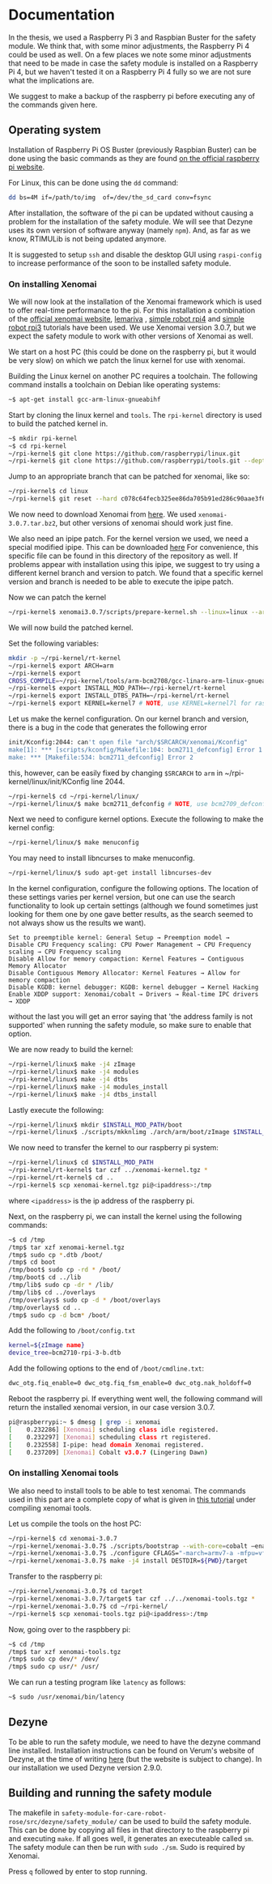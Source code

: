 # Documentation

In the thesis, we used a Raspberry Pi 3 and Raspbian Buster for the safety
module. We think that, with some minor adjustments, the Raspberry Pi 4 could be
used as well. On a few places we note some minor adjustments that need to be
made in case the safety module is installed on a Raspberry Pi 4, but we haven't
tested it on a Raspberry Pi 4 fully so we are not sure what the implications
are.

We suggest to make a backup of the raspberry pi before executing any of the
commands given here.

## Operating system

Installation of Raspberry Pi OS Buster (previously Raspbian Buster) can be done
using the basic commands as they are found [on the official raspberry pi website](https://www.raspberrypi.org/documentation/installation/installing-images/).


For Linux, this can be done using the `dd` command:

```sh
dd bs=4M if=/path/to/img  of=/dev/the_sd_card conv=fsync
```

After installation, the software of the pi can be updated without
causing a problem for the installation of the safety module. We will see that
Dezyne uses its own version of software anyway (namely `npm`). And, as far as we know,
RTIMULib is not being updated anymore.


It is suggested to setup `ssh` and disable the desktop GUI using `raspi-config`
to increase performance of the soon to be installed safety module.


### On installing Xenomai

We will now look at the installation of the Xenomai framework which is used to
offer real-time performance to the pi. For this installation a combination of
the [official xenomai website](https://xenomai.org/),
[lemariva](https://lemariva.com/blog/2018/07/raspberry-pi-xenomai-patching-tutorial-for-kernel-4-14-y)
, [simple robot rpi4](http://www.simplerobot.net/2019/12/xenomai-3-for-raspberry-pi-4.html) and
[simple robot rpi3](http://www.simplerobot.net/2018/06/build-realtime-xenomai-3-kernel-for_3.html)
tutorials have been used. We use Xenomai version 3.0.7, but we expect the safety
module to work with other versions of Xenomai as well.


We start on a host PC (this could be done on the raspberry pi, but it would be
very slow) on which we patch the linux kernel for use with xenomai.

Building the Linux kernel on another PC requires a toolchain. The following
command installs a toolchain on Debian like operating systems:

```sh
~$ apt-get install gcc-arm-linux-gnueabihf
```


Start by cloning the linux kernel and `tools`. The `rpi-kernel` directory is
used to build the patched kernel in.

```sh
~$ mkdir rpi-kernel
~$ cd rpi-kernel
~/rpi-kernel$ git clone https://github.com/raspberrypi/linux.git
~/rpi-kernel$ git clone https://github.com/raspberrypi/tools.git --depth 3
```

Jump to an appropriate branch that can be patched for xenomai, like so:

```sh
~/rpi-kernel$ cd linux
~/rpi-kernel$ git reset --hard c078c64fecb325ee86da705b91ed286c90aae3f6
```

We now need to download Xenomai from
[here](https://xenomai.org/downloads/). We used `xenomai-3.0.7.tar.bz2`, but
other versions of xenomai should work just fine.

We also need an ipipe patch. For the kernel version we used, we need a special
modified ipipe.  This can be downloaded
[here](https://github.com/thanhtam-h/rpi4-xeno3/tree/master/scripts) For
convenience, this specific file can be found in this directory of the repository
as well. If problems appear with installation using this ipipe, we suggest to
try using a different kernel branch and version to patch.  We found that a
specific kernel version and branch is needed to be able to execute the ipipe
patch.


Now we can  patch the kernel

```sh
~/rpi-kernel$ xenomai3.0.7/scripts/prepare-kernel.sh --linux=linux --arch=arm --ipipe=ipipe-core-4.19.82-arm-6-mod-4.49.86.patch
```

We will now build the patched kernel.

Set the following variables:

```sh
mkdir -p ~/rpi-kernel/rt-kernel
~/rpi-kernel$ export ARCH=arm
~/rpi-kernel$ export
CROSS_COMPILE=~/rpi-kernel/tools/arm-bcm2708/gcc-linaro-arm-linux-gnueabihf-raspbian/bin/arm-linux-gnueabihf-
~/rpi-kernel$ export INSTALL_MOD_PATH=~/rpi-kernel/rt-kernel
~/rpi-kernel$ export INSTALL_DTBS_PATH=~/rpi-kernel/rt-kernel
~/rpi-kernel$ export KERNEL=kernel7 # NOTE, use KERNEL=kernel7l for raspberry pi 4
```

Let us make the kernel configuration. On our kernel branch and version, there is
a bug in the code that generates the following error

```sh
init/Kconfig:2044: can't open file "arch/$SRCARCH/xenomai/Kconfig"
make[1]: *** [scripts/kconfig/Makefile:104: bcm2711_defconfig] Error 1
make: *** [Makefile:534: bcm2711_defconfig] Error 2
```

this, however, can be easily fixed by changing `$SRCARCH` to `arm` in
~/rpi-kernel/linux/init/KConfig line 2044.



```sh
~/rpi-kernel$ cd ~/rpi-kernel/linux/
~/rpi-kernel/linux/$ make bcm2711_defconfig # NOTE, use bcm2709_defconfig for raspberry pi 3
```

Next we need to configure kernel options. Execute the following to make the
kernel config:

```sh
~/rpi-kernel/linux/$ make menuconfig
```

You may need to install libncurses to make menuconfig.

```sh
~/rpi-kernel/linux/$ sudo apt-get install libncurses-dev
```

In the kernel configuration, configure the following options. The location of
these settings varies per kernel version, but one can use the search
functionality to look up certain settings (although we found sometimes just
looking for them one by one gave better results, as the search seemed to not
always show us the results we want).

```
Set to preemptible kernel: General Setup → Preemption model →
Disable CPU Frequency scaling: CPU Power Management → CPU Frequency scaling → CPU Frequency scaling
Disable Allow for memory compaction: Kernel Features → Contiguous Memory Allocator
Disable Contiguous Memory Allocator: Kernel Features → Allow for memory compaction
Disable KGDB: kernel debugger: KGDB: kernel debugger → Kernel Hacking
Enable XDDP support: Xenomai/cobalt → Drivers → Real-time IPC drivers → XDDP
```

without the last you will get an error saying that 'the address family is not
supported' when running the safety module, so make sure to enable that option.


We are now ready to build the kernel:

```sh
~/rpi-kernel/linux$ make -j4 zImage 
~/rpi-kernel/linux$ make -j4 modules 
~/rpi-kernel/linux$ make -j4 dtbs 
~/rpi-kernel/linux$ make -j4 modules_install 
~/rpi-kernel/linux$ make -j4 dtbs_install
```

Lastly execute the following:

```sh
~/rpi-kernel/linux$ mkdir $INSTALL_MOD_PATH/boot
~/rpi-kernel/linux$ ./scripts/mkknlimg ./arch/arm/boot/zImage $INSTALL_MOD_PATH/boot/$KERNEL.img
```


We now need to transfer the kernel to our raspberry pi system:

```sh
~/rpi-kernel/linux$ cd $INSTALL_MOD_PATH
~/rpi-kernel/rt-kernel$ tar czf ../xenomai-kernel.tgz *
~/rpi-kernel/rt-kernel$ cd ..
~/rpi-kernel$ scp xenomai-kernel.tgz pi@<ipaddress>:/tmp
```

where `<ipaddress>` is the ip address of the raspberry pi.


Next, on the raspberry pi, we can install the kernel using the following
commands:

```sh
~$ cd /tmp
/tmp$ tar xzf xenomai-kernel.tgz
/tmp$ sudo cp *.dtb /boot/
/tmp$ cd boot
/tmp/boot$ sudo cp -rd * /boot/
/tmp/boot$ cd ../lib
/tmp/lib$ sudo cp -dr * /lib/
/tmp/lib$ cd ../overlays
/tmp/overlays$ sudo cp -d * /boot/overlays
/tmp/overlays$ cd ..
/tmp$ sudo cp -d bcm* /boot/
```

Add the following to `/boot/config.txt`

```sh
kernel=${zImage name}
device_tree=bcm2710-rpi-3-b.dtb
```

Add the following options to the end of `/boot/cmdline.txt`:

```sh
dwc_otg.fiq_enable=0 dwc_otg.fiq_fsm_enable=0 dwc_otg.nak_holdoff=0
```

Reboot the raspberry pi. If everything went well, the following command will
return the installed xenomai version, in our case version 3.0.7.

```sh
pi@raspberrypi:~ $ dmesg | grep -i xenomai
[    0.232286] [Xenomai] scheduling class idle registered.
[    0.232297] [Xenomai] scheduling class rt registered.
[    0.232558] I-pipe: head domain Xenomai registered.
[    0.237209] [Xenomai] Cobalt v3.0.7 (Lingering Dawn)
```

### On installing Xenomai tools

We also need to install tools to be able to test xenomai. The commands used in
this part are a complete copy of what is given in [this tutorial](https://lemariva.com/blog/2018/07/raspberry-pi-xenomai-patching-tutorial-for-kernel-4-14-y)
under compiling xenomai tools.

Let us compile the tools on the host PC:

```sh
~/rpi-kernel$ cd xenomai-3.0.7
~/rpi-kernel/xenomai-3.0.7$ ./scripts/bootstrap --with-core=cobalt –enable-debug=partial
~/rpi-kernel/xenomai-3.0.7$ ./configure CFLAGS="-march=armv7-a -mfpu=vfp3" LDFLAGS="-mtune=cortex-a53" --build=i686-pc-linux-gnu --host=arm-linux-gnueabihf --with-core=cobalt --enable-smp CC=${CROSS_COMPILE}gcc LD=${CROSS_COMPILE}ld
~/rpi-kernel/xenomai-3.0.7$ make -j4 install DESTDIR=${PWD}/target
```

Transfer to the raspberry pi:

```sh
~/rpi-kernel/xenomai-3.0.7$ cd target
~/rpi-kernel/xenomai-3.0.7/target$ tar czf ../../xenomai-tools.tgz *
~/rpi-kernel/xenomai-3.0.7$ cd ~/rpi-kernel/
~/rpi-kernel$ scp xenomai-tools.tgz pi@<ipaddress>:/tmp
```

Now, going over to the raspbbery pi:

```sh
~$ cd /tmp
/tmp$ tar xzf xenomai-tools.tgz
/tmp$ sudo cp dev/* /dev/
/tmp$ sudo cp usr/* /usr/
```

We can run a testing program like `latency` as follows:

```sh
~$ sudo /usr/xenomai/bin/latency 
```

## Dezyne

To be able to run the safety module, we need to have the dezyne command line
installed. Installation instructions can be found on Verum's website of Dezyne,
at the time of writing
[here](https://dezyne.org/dezyne/manual/dezyne.html#Installation) (but the
website is subject to change). In our installation we used Dezyne version 2.9.0.

## Building and running the safety module

The makefile in `safety-module-for-care-robot-rose/src/dezyne/safety_module/`
can be used to build the safety module. This can be done by copying all files in that directory to the raspberry pi and executing `make`. If all goes well, it generates an executeable called `sm`. The
safety module can then be run with `sudo ./sm`. Sudo is required by Xenomai.

Press `q` followed by enter to stop running.
